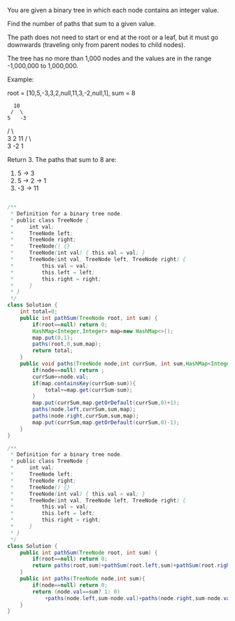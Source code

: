 You are given a binary tree in which each node contains an integer value.

Find the number of paths that sum to a given value.

The path does not need to start or end at the root or a leaf, but it must go downwards (traveling only from parent nodes to child nodes).

The tree has no more than 1,000 nodes and the values are in the range -1,000,000 to 1,000,000.

Example:

root = [10,5,-3,3,2,null,11,3,-2,null,1], sum = 8

      10
     /  \
    5   -3
   / \    \
  3   2   11
 / \   \
3  -2   1

Return 3. The paths that sum to 8 are:

1.  5 -> 3
2.  5 -> 2 -> 1
3. -3 -> 11


```java

/**
 * Definition for a binary tree node.
 * public class TreeNode {
 *     int val;
 *     TreeNode left;
 *     TreeNode right;
 *     TreeNode() {}
 *     TreeNode(int val) { this.val = val; }
 *     TreeNode(int val, TreeNode left, TreeNode right) {
 *         this.val = val;
 *         this.left = left;
 *         this.right = right;
 *     }
 * }
 */
class Solution {
    int total=0;
    public int pathSum(TreeNode root, int sum) {
        if(root==null) return 0;
        HashMap<Integer,Integer> map=new HashMap<>();
        map.put(0,1);
        paths(root,0,sum,map);
        return total;
    }
    public void paths(TreeNode node,int currSum, int sum,HashMap<Integer,Integer> map){
        if(node==null) return ;
        currSum+=node.val;
        if(map.containsKey(currSum-sum)){
            total+=map.get(currSum-sum);
        }
        map.put(currSum,map.getOrDefault(currSum,0)+1);
        paths(node.left,currSum,sum,map);
        paths(node.right,currSum,sum,map);
        map.put(currSum,map.getOrDefault(currSum,0)-1);
    }
}
```

```java
/**
 * Definition for a binary tree node.
 * public class TreeNode {
 *     int val;
 *     TreeNode left;
 *     TreeNode right;
 *     TreeNode() {}
 *     TreeNode(int val) { this.val = val; }
 *     TreeNode(int val, TreeNode left, TreeNode right) {
 *         this.val = val;
 *         this.left = left;
 *         this.right = right;
 *     }
 * }
 */
class Solution {
    public int pathSum(TreeNode root, int sum) {
        if(root==null) return 0;
        return paths(root,sum)+pathSum(root.left,sum)+pathSum(root.right,sum);
    }
    public int paths(TreeNode node,int sum){
        if(node==null) return 0;
        return (node.val==sum? 1: 0)
            +paths(node.left,sum-node.val)+paths(node.right,sum-node.val);
    }
}
```
